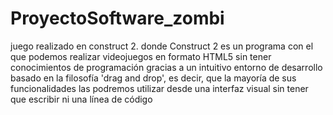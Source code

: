 # ProyectoSoftware_zombi
juego realizado en construct 2. donde 
Construct 2 es un programa con el que podemos realizar videojuegos en formato HTML5 sin tener conocimientos de programación gracias a un intuitivo entorno de desarrollo basado en la filosofía 'drag and drop', es decir, que la mayoría de sus funcionalidades las podremos utilizar desde una interfaz visual sin tener que escribir ni una línea de código

